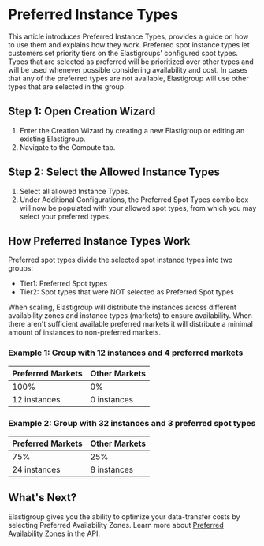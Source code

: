 # Preferred Instance Types

This article introduces Preferred Instance Types, provides a guide on how to use them and explains how they work. Preferred spot instance types let customers set priority tiers on the Elastigroups' configured spot types. Types that are selected as preferred will be prioritized over other types and will be used whenever possible considering availability and cost.
In cases that any of the preferred types are not available, Elastigroup will use other types that are selected in the group.

## Step 1: Open Creation Wizard

1. Enter the Creation Wizard by creating a new Elastigroup or editing an existing Elastigroup.
2. Navigate to the Compute tab.

## Step 2: Select the Allowed Instance Types

1. Select all allowed Instance Types.
2. Under Additional Configurations, the Preferred Spot Types combo box will now be populated with your allowed spot types, from which you may select your preferred types.

## How Preferred Instance Types Work

Preferred spot types divide the selected spot instance types into two groups:

- Tier1: Preferred Spot types
- Tier2: Spot types that were NOT selected as Preferred Spot types

When scaling, Elastigroup will distribute the instances across different availability zones and instance types (markets) to ensure availability. When there aren't sufficient available preferred markets it will distribute a minimal amount of instances to non-preferred markets.

### Example 1: Group with 12 instances and 4 preferred markets

| Preferred Markets | Other Markets |
| ----------------- | ------------- |
| 100%              | 0%            |
| 12 instances      | 0 instances   |

### Example 2: Group with 32 instances and 3 preferred spot types

| Preferred Markets | Other Markets |
| ----------------- | ------------- |
| 75%               | 25%           |
| 24 instances      | 8 instances   |

## What's Next?

Elastigroup gives you the ability to optimize your data-transfer costs by selecting Preferred Availability Zones. Learn more about [Preferred Availability Zones](https://docs.spot.io/api/#operation/elastigroupAwsCreate) in the API.
